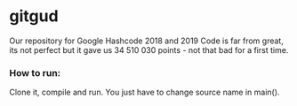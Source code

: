 # gitgud
Our repository for Google Hashcode 2018 and 2019
Code is far from great, its not perfect but it gave us 34 510 030 points - not that bad for a first time.

### How to run:
Clone it, compile and run.
You just have to change source name in main().